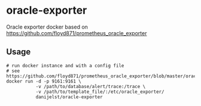 # oracle-exporter
Oracle exporter docker based on https://github.com/floyd871/prometheus_oracle_exporter

## Usage
```
# run docker instance and with a config file
# see https://github.com/floyd871/prometheus_oracle_exporter/blob/master/oracle.conf.example
docker run -d -p 9161:9161 \
           -v /path/to/database/alert/trace:/trace \
           -v /path/to/template_file/:/etc/oracle_exporter/
           danijelst/oracle-exporter

```

